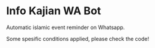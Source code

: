 # Info Kajian WA Bot

Automatic islamic event reminder on Whatsapp.

Some spesific conditions applied, please check the code!
